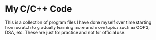 # My C/C++ Code
This is a collection of program files I have done myself over time starting from scratch to gradually learning more and more topics such as OOPS, DSA, etc.
These are just for practice and not for official use.
